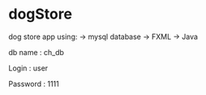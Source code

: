 # dogStore

dog store app using:
-> mysql database
-> FXML 
-> Java

db name : ch_db

Login : user

Password : 1111
